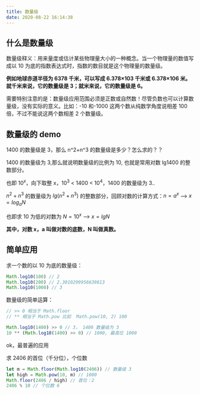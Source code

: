 ```yaml
---
title: 数量级
date: 2020-08-22 16:14:38
---
```


## 什么是数量级

数量级释义：用来量度或估计某些物理量大小的一种概念。当一个物理量的数值写成以 10 为底的指数表达式时，指数的数目就是这个物理量的数量级。

**例如地球赤道半径为 6378 千米，可以写成 6.378×103 千米或 6.378×106 米。就千米来说，它的数量级是 3；就米来说，它的数量级是 6。**

需要特别注意的是：数量级应用范围必须是正数或自然数！尽管负数也可以计算数量级，没有实际的意义。比如：-10 和-1000 这两个数从纯数学角度说相差 100 倍，不过不能说这两个数相差 2 个数量级。

## 数量级的 demo

1400 的数量级是 3，那么 n^2+n^3 的数量级是多少？怎么求的？？

1400 的数量级为 3,那么就说明数量级的比例为 10, 也就是常用对数 lg1400 的整数部分。

也即 $10^{x}$，向下取整 x，$10^3$ < 1400 < $10^4$，1400 的数量级为 3..

$n^2 + n^3$ 的数量级为 $lg(n^2+n^3)$ 的整数部分，回顾对数的计算方式：$n = a^x$ --> $x=log_aN$

也即求 10 为低的对数为 $N = 10^x$ --> $x=lgN$

**其中，对数 x，a 叫做对数的底数，N 叫做真数。**

## 简单应用

求一个数的以 10 为底的数量级：

```js
Math.log10(100) // 2
Math.log10(200) // 2.3010299956639813
Math.log10(1000) // 3
```

数量级的简单运算：

```js
// >> 0 相当于 Math.floor
// ** 相当于 Math.pow 比如  Math.pow(10, 2) 100

Math.log10(1400) >> 0 // 3， 1400 数量级为 3
10 ** (Math.log10(1400) >> 0) // 1000, 最高位 1000
```

<span class='pink'>ok，最普遍的应用</span>

求 2406 的首位（千分位），个位数

```js
let m = Math.floor(Math.log10(2406)) // 数量级 3
let high = Math.pow(10, m) // 1000
Math.floor(2406 / high) // 首位：2
2406 % 10 // 个位数 6
```
